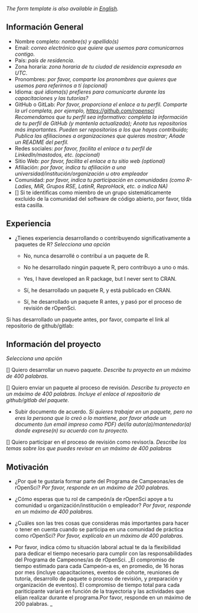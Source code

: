 
_The form template is also available in [English](/champions/files/champions_template)._

## Información General

* Nombre completo: _nombre(s) y apellido(s)_
* Email: _correo electrónico que quiere que usemos para comunicarnos contigo._
* País: _país de residencia_.
* Zona horaria: _zona horaria de tu ciudad de residencia expresada en UTC_.
* Pronombres: _por favor, comparte los pronombres que quieres que usemos para referirnos a tí (opcional)_
* Idioma: _qué idioma(s) prefieres para comunicarte durante las capacitaciones y las tutorías?_
* GitHub o GitLab: _Por favor, proporciona el enlace a tu perfil. Comparte la url completa, por ejemplo, https://github.com/ropensci_
_Recomendamos que tu perfil sea informativo: completa la información de tu perfil de GitHub (y mantenla actualizada); Anota tus repositorios más importantes. Pueden ser repositorios a los que hayas contribuido; Publica las afiliaciones a organizaciones que quieras mostrar; Añade un README del perfil._
* Redes sociales: _por favor, facilita el enlace a tu perfil de LinkedIn/mastodos, etc. (opcional)_
* Sitio Web: _por favor, facilita el enlace a tu sitio web  (optional)_
* Afiliación: _por favor, indica tu afiliación a una universidad/institución/organización u otro empleador_
* Comunidad: _por favor, indica tu participación en comunidades (como R-Ladies, MiR, Grupos RSE, LatinR, ReproHack, etc. o indica NA)_
* [] Si te identificas como miembro de un grupo sistemáticamente excluido de la comunidad del software de código abierto, por favor, tilda esta casilla.

## Experiencia

* ¿Tienes experiencia desarrollando o contribuyendo significativamente a paquetes de R? _Selecciona una opción_

  * No, nunca desarrollé o contribuí a un paquete de R.
  
  * No he desarrollado ningún paquete R, pero contribuyo a uno o más.
  
  * Yes, I have developed an R package, but I never sent to CRAN.
  
  * Sí, he desarrollado un paquete R, y está publicado en CRAN.
  
  * Sí, he desarrollado un paquete R antes, y pasó por el proceso de revisión de rOpenSci.
  
Si has desarrollado un paquete antes, por favor, comparte el link al repositorio de github/gitlab:


## Información del proyecto

_Selecciona una opción_

[] Quiero desarrollar un nuevo paquete. 
_Describe tu proyecto en un máximo de 400 palabras._

[] Quiero enviar un paquete al proceso de revisión. 
_Describe tu proyecto en un máximo de 400 palabras. Incluye el enlace al repositorio de github/gitlab del paquete._

  *    Subir documento de acuerdo. _Si quieres trabajar en un paquete, pero no eres la persona que lo creó o lo mantiene, por favor añade un documento (un email impreso como PDF) del/la autor(a)/mantenedor(a) donde exprese(n) su acuerdo con tu proyecto._ 

[] Quiero participar en el proceso de revisión como revisor/a. 
_Describe los temas sobre los que puedes revisar en un máximo de 400 palabras_

## Motivación

* ¿Por qué te gustaría formar parte del Programa de Campeonas/es de rOpenSci? _Por favor, responde en un máximo de 200 palabras._

* ¿Cómo esperas que tu rol de campeón/a de rOpenSci apoye a tu comunidad u organización/institución o empleador? _Por favor, responde en un máximo de 400 palabras._

* ¿Cuáles son las tres cosas que consideras más importantes para hacer o tener en cuenta cuando se participa en una comunidad de práctica como rOpenSci? _Por favor, explícalo en un máximo de 400 palabras._

* Por favor, indica cómo tu situación laboral actual te da la flexibilidad para dedicar el tiempo necesario para cumplir con las responsabilidades del Programa de Campeones/as de rOpenSci. 
_El compromiso de tiempo estimado para cada Campeón-a es, en promedio, de 16 horas por mes (incluye capacitaciones, eventos de cohorte, reuniones de tutoría, desarrollo de paquete o proceso de revisión, y preparación y organización de eventos). El compromiso de tiempo total para cada pariticipante variará en función de la trayectoria y las actividades que elijan realizar durante el programa.Por favor, responde en un máximo de 200 palabras. _ 
